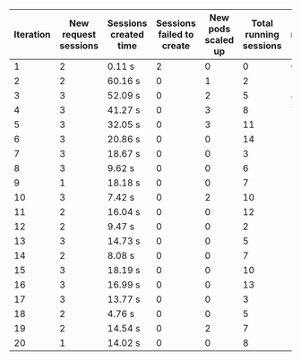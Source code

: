 | Iteration | New request sessions | Sessions created time | Sessions failed to create | New pods scaled up | Total running sessions | Total running pods | Max sessions per pod | Gaps | Sessions closed |
| --------- | -------------------- | --------------------- | ------------------------- | ------------------ | ---------------------- | ------------------ | -------------------- | ---- | --------------- |
| 1         | 2                    | 0.11 s                | 2                         | 0                  | 0                      | 0                  | 3                    | 0    | 0               |
| 2         | 2                    | 60.16 s               | 0                         | 1                  | 2                      | 1                  | 3                    | 1    | 0               |
| 3         | 3                    | 52.09 s               | 0                         | 2                  | 5                      | 4                  | 3                    | 7    | 0               |
| 4         | 3                    | 41.27 s               | 0                         | 3                  | 8                      | 7                  | 3                    | 13   | 0               |
| 5         | 3                    | 32.05 s               | 0                         | 3                  | 11                     | 11                 | 3                    | 22   | 0               |
| 6         | 3                    | 20.86 s               | 0                         | 0                  | 14                     | 11                 | 3                    | 19   | 14              |
| 7         | 3                    | 18.67 s               | 0                         | 0                  | 3                      | 12                 | 3                    | 33   | 0               |
| 8         | 3                    | 9.62 s                | 0                         | 0                  | 6                      | 12                 | 3                    | 30   | 0               |
| 9         | 1                    | 18.18 s               | 0                         | 0                  | 7                      | 12                 | 3                    | 29   | 0               |
| 10        | 3                    | 7.42 s                | 0                         | 2                  | 10                     | 14                 | 3                    | 32   | 0               |
| 11        | 2                    | 16.04 s               | 0                         | 0                  | 12                     | 14                 | 3                    | 30   | 12              |
| 12        | 2                    | 9.47 s                | 0                         | 0                  | 2                      | 13                 | 3                    | 37   | 0               |
| 13        | 3                    | 14.73 s               | 0                         | 0                  | 5                      | 13                 | 3                    | 34   | 0               |
| 14        | 2                    | 8.08 s                | 0                         | 0                  | 7                      | 13                 | 3                    | 32   | 0               |
| 15        | 3                    | 18.19 s               | 0                         | 0                  | 10                     | 14                 | 3                    | 32   | 0               |
| 16        | 3                    | 16.99 s               | 0                         | 0                  | 13                     | 14                 | 3                    | 29   | 13              |
| 17        | 3                    | 13.77 s               | 0                         | 0                  | 3                      | 10                 | 3                    | 27   | 0               |
| 18        | 2                    | 4.76 s                | 0                         | 0                  | 5                      | 10                 | 3                    | 25   | 0               |
| 19        | 2                    | 14.54 s               | 0                         | 2                  | 7                      | 13                 | 3                    | 32   | 0               |
| 20        | 1                    | 14.02 s               | 0                         | 0                  | 8                      | 13                 | 3                    | 31   | 0               |